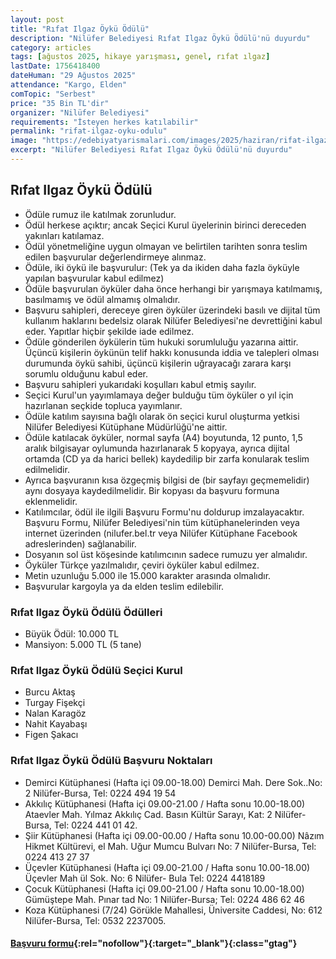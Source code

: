 ```yaml
---
layout: post
title: "Rıfat Ilgaz Öykü Ödülü"
description: "Nilüfer Belediyesi Rıfat Ilgaz Öykü Ödülü'nü duyurdu"
category: articles
tags: [ağustos 2025, hikaye yarışması, genel, rıfat ılgaz]
lastDate: 1756418400
dateHuman: "29 Ağustos 2025"
attendance: "Kargo, Elden"
comTopic: "Serbest"
price: "35 Bin TL'dir"
organizer: "Nilüfer Belediyesi"
requirements: "İsteyen herkes katılabilir"
permalink: "rifat-ilgaz-oyku-odulu"
image: "https://edebiyatyarismalari.com/images/2025/haziran/rifat-ilgaz-oyku-odulu.jpg"
excerpt: "Nilüfer Belediyesi Rıfat Ilgaz Öykü Ödülü'nü duyurdu"
---
```


## Rıfat Ilgaz Öykü Ödülü

- Ödüle rumuz ile katılmak zorunludur.
- Ödül herkese açıktır; ancak Seçici Kurul üyelerinin birinci dereceden yakınları katılamaz.
- Ödül yönetmeliğine uygun olmayan ve belirtilen tarihten sonra teslim edilen başvurular değerlendirmeye alınmaz.
- Ödüle, iki öykü ile başvurulur: (Tek ya da ikiden daha fazla öyküyle yapılan başvurular kabul edilmez)
- Ödüle başvurulan öyküler daha önce herhangi bir yarışmaya katılmamış, basılmamış ve ödül almamış olmalıdır.
- Başvuru sahipleri, dereceye giren öyküler üzerindeki basılı ve dijital tüm kullanım haklarını bedelsiz olarak Nilüfer Belediyesi'ne devrettiğini kabul eder. Yapıtlar hiçbir şekilde iade edilmez.
- Ödüle gönderilen öykülerin tüm hukuki sorumluluğu yazarına aittir. Üçüncü kişilerin öykünün telif hakkı konusunda iddia ve talepleri olması durumunda öykü sahibi, üçüncü kişilerin uğrayacağı zarara karşı sorumlu olduğunu kabul eder.
- Başvuru sahipleri yukarıdaki koşulları kabul etmiş sayılır.
- Seçici Kurul'un yayımlamaya değer bulduğu tüm öyküler o yıl için hazırlanan seçkide topluca yayımlanır.
- Ödüle katılım sayısına bağlı olarak ön seçici kurul oluşturma yetkisi Nilüfer Belediyesi Kütüphane Müdürlüğü'ne aittir.
- Ödüle katılacak öyküler, normal sayfa (A4) boyutunda, 12 punto, 1,5 aralık bilgisayar oylumunda hazırlanarak 5 kopyaya, ayrıca dijital ortamda (CD ya da harici bellek) kaydedilip bir zarfa konularak teslim edilmelidir.
- Ayrıca başvuranın kısa özgeçmiş bilgisi de (bir sayfayı geçmemelidir) aynı dosyaya kaydedilmelidir. Bir kopyası da başvuru formuna eklenmelidir.
- Katılımcılar, ödül ile ilgili Başvuru Formu'nu doldurup imzalayacaktır. Başvuru Formu, Nilüfer Belediyesi'nin tüm kütüphanelerinden veya internet üzerinden (nilufer.bel.tr veya Nilüfer Kütüphane Facebook adreslerinden) sağlanabilir.
- Dosyanın sol üst köşesinde katılımcının sadece rumuzu yer almalıdır.
- Öyküler Türkçe yazılmalıdır, çeviri öyküler kabul edilmez.
- Metin uzunluğu 5.000 ile 15.000 karakter arasında olmalıdır.
- Başvurular kargoyla ya da elden teslim edilebilir.

### Rıfat Ilgaz Öykü Ödülü Ödülleri

- Büyük Ödül: 10.000 TL
- Mansiyon: 5.000 TL (5 tane)

### Rıfat Ilgaz Öykü Ödülü Seçici Kurul

- Burcu Aktaş
- Turgay Fişekçi
- Nalan Karagöz
- Nahit Kayabaşı
- Figen Şakacı 

### Rıfat Ilgaz Öykü Ödülü Başvuru Noktaları

- Demirci Kütüphanesi (Hafta içi 09.00-18.00) Demirci Mah. Dere Sok..No: 2 Nilüfer-Bursa, Tel: 0224 494 19 54
- Akkılıç Kütüphanesi (Hafta içi 09.00-21.00 / Hafta sonu 10.00-18.00) Ataevler Mah. Yılmaz Akkılıç Cad. Basın Kültür Sarayı, Kat: 2 Nilüfer-Bursa, Tel: 0224 441 01 42.
- Şiir Kütüphanesi (Hafta içi 09.00-00.00 / Hafta sonu 10.00-00.00) Nâzım Hikmet Kültürevi, el Mah.
Uğur Mumcu Bulvarı No: 7 Nilüfer-Bursa, Tel: 0224 413 27 37
- Üçevler Kütüphanesi (Hafta içi 09.00-21.00 / Hafta sonu 10.00-18.00) Üçevler Mah ül Sok. No: 6 Nilüfer- Bula
Tel: 0224 4418189
- Çocuk Kütüphanesi (Hafta içi 09.00-21.00 / Hafta sonu 10.00-18.00) Gümüştepe Mah. Pınar tad No: 1 Nilüfer-Bursa;
Tel: 0224 486 62 46
- Koza Kütüphanesi (7/24) Görükle Mahallesi, Üniversite Caddesi, No: 612 Nilüfer-Bursa, Tel: 0532 2237005. 

#### [Başvuru formu](https://www.nilufer.bel.tr/i/pdf/Basvuru.pdf?ref=edebiyatyarismalari.com){:rel="nofollow"}{:target="_blank"}{:class="gtag"}
